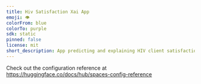 ```yaml
---
title: Hiv Satisfaction Xai App
emoji: 👁
colorFrom: blue
colorTo: purple
sdk: static
pinned: false
license: mit
short_description: App predicting and explaining HIV client satisfaction
---
```


Check out the configuration reference at https://huggingface.co/docs/hub/spaces-config-reference
